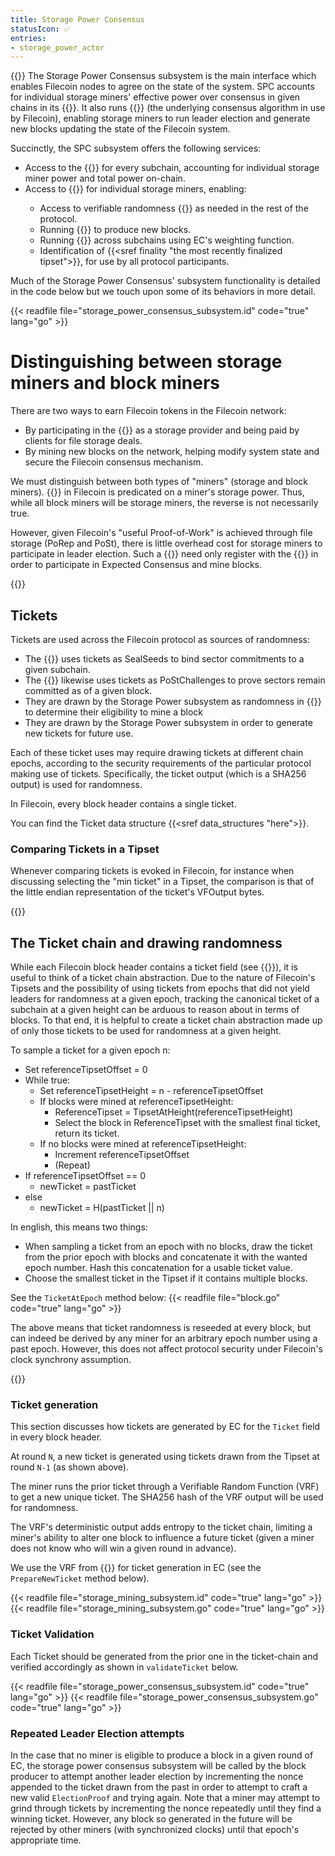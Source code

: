 ```yaml
---
title: Storage Power Consensus
statusIcon: ✅
entries:
- storage_power_actor
---
```


{{<label storage_power_consensus>}}
The Storage Power Consensus subsystem is the main interface which enables Filecoin nodes to agree on the state of the system. SPC accounts for individual storage miners' effective power over consensus in given chains in its {{<sref power_table>}}. It also runs {{<sref expected_consensus>}} (the underlying consensus algorithm in use by Filecoin), enabling storage miners to run leader election and generate new blocks updating the state of the Filecoin system.

Succinctly, the SPC subsystem offers the following services:
- Access to the {{<sref power_table>}} for every subchain, accounting for individual storage miner power and total power on-chain.
- Access to {{<sref expected_consensus>}} for individual storage miners, enabling:
    - Access to verifiable randomness {{<sref tickets>}} as needed in the rest of the protocol.
    - Running  {{<sref leader_election>}} to produce new blocks.
    - Running {{<sref chain_selection>}} across subchains using EC's weighting function.
    - Identification of {{<sref finality "the most recently finalized tipset">}}, for use by all protocol participants.

Much of the Storage Power Consensus' subsystem functionality is detailed in the code below but we touch upon some of its behaviors in more detail.

{{< readfile file="storage_power_consensus_subsystem.id" code="true" lang="go" >}}

# Distinguishing between storage miners and block miners

There are two ways to earn Filecoin tokens in the Filecoin network:
- By participating in the {{<sref storage_market>}} as a storage provider and being paid by clients for file storage deals.
- By mining new blocks on the network, helping modify system state and secure the Filecoin consensus mechanism.

We must distinguish between both types of "miners" (storage and block miners). {{<sref leader_election>}} in Filecoin is predicated on a miner's storage power. Thus, while all block miners will be storage miners, the reverse is not necessarily true.

However, given Filecoin's "useful Proof-of-Work" is achieved through file storage (PoRep and PoSt), there is little overhead cost for storage miners to participate in leader election. Such a {{<sref storage_miner_actor>}} need only register with the {{<sref storage_power_actor>}} in order to participate in Expected Consensus and mine blocks.

{{<label tickets>}}
## Tickets

Tickets are used across the Filecoin protocol as sources of randomness:
- The {{<sref sector_sealer>}} uses tickets as SealSeeds to bind sector commitments to a given subchain.
- The {{<sref post_generator>}} likewise uses tickets as PoStChallenges to prove sectors remain committed as of a given block.
- They are drawn by the Storage Power subsystem as randomness in {{<sref leader_election>}} to determine their eligibility to mine a block
- They are drawn by the Storage Power subsystem in order to generate new tickets for future use.

Each of these ticket uses may require drawing tickets at different chain epochs, according to the security requirements of the particular protocol making use of tickets. Specifically, the ticket output (which is a SHA256 output) is used for randomness.

In Filecoin, every block header contains a single ticket.

You can find the Ticket data structure {{<sref data_structures "here">}}.

### Comparing Tickets in a Tipset

Whenever comparing tickets is evoked in Filecoin, for instance when discussing selecting the "min ticket" in a Tipset, the comparison is that of the little endian representation of the ticket's VFOutput bytes.

{{<label ticket_chain>}}
## The Ticket chain and drawing randomness

While each Filecoin block header contains a ticket field (see {{<sref tickets>}}), it is useful to think of a ticket chain abstraction.
Due to the nature of Filecoin's Tipsets and the possibility of using tickets from epochs that did not yield leaders for randomness at a given epoch, tracking the canonical ticket of a subchain at a given height can be arduous to reason about in terms of blocks. To that end, it is helpful to create a ticket chain abstraction made up of only those tickets to be used for randomness at a given height.

To sample a ticket for a given epoch n:
- Set referenceTipsetOffset = 0
- While true:
    - Set referenceTipsetHeight = n - referenceTipsetOffset
    - If blocks were mined at referenceTipsetHeight:
        - ReferenceTipset = TipsetAtHeight(referenceTipsetHeight)
        - Select the block in ReferenceTipset with the smallest final ticket, return its ticket.
    - If no blocks were mined at referenceTipsetHeight:
        - Increment referenceTipsetOffset
        - (Repeat)
- If referenceTipsetOffset == 0
    - newTicket = pastTicket
- else
    - newTicket = H(pastTicket || n)

In english, this means two things:
- When sampling a ticket from an epoch with no blocks, draw the ticket from the prior epoch with blocks and concatenate it with the wanted epoch number. Hash this concatenation for a usable ticket value.
- Choose the smallest ticket in the Tipset if it contains multiple blocks.

See the `TicketAtEpoch` method below:
{{< readfile file="block.go" code="true" lang="go" >}}

The above means that ticket randomness is reseeded at every block, but can indeed be derived by any miner for an arbitrary epoch number using a past epoch. However, this does not affect protocol security under Filecoin's clock synchrony assumption.

{{<label ticket_generation>}}
### Ticket generation

This section discusses how tickets are generated by EC for the `Ticket` field in every block header.

At round `N`, a new ticket is generated using tickets drawn from the Tipset at round `N-1` (as shown above).

The miner runs the prior ticket through a Verifiable Random Function (VRF) to get a new unique ticket. The SHA256 hash of the VRF output will be used for randomness.

The VRF's deterministic output adds entropy to the ticket chain, limiting a miner's ability to alter one block to influence a future ticket (given a miner does not know who will win a given round in advance).

We use the VRF from {{<sref vrf>}} for ticket generation in EC (see the `PrepareNewTicket` method below).

{{< readfile file="storage_mining_subsystem.id" code="true" lang="go" >}}
{{< readfile file="storage_mining_subsystem.go" code="true" lang="go" >}}


### Ticket Validation

Each Ticket should be generated from the prior one in the ticket-chain and verified accordingly as shown in `validateTicket` below.

{{< readfile file="storage_power_consensus_subsystem.id" code="true" lang="go" >}}
{{< readfile file="storage_power_consensus_subsystem.go" code="true" lang="go" >}}

### Repeated Leader Election attempts

 In the case that no miner is eligible to produce a block in a given round of EC, the storage power consensus subsystem will be called by the block producer to attempt another leader election by incrementing the nonce appended to the ticket drawn from the past in order to attempt to craft a new valid `ElectionProof` and trying again. 
 Note that a miner may attempt to grind through tickets by incrementing the nonce repeatedly until they find a winning ticket. However, any block so generated in the future will be rejected by other miners (with synchronized clocks) until that epoch's appropriate time.